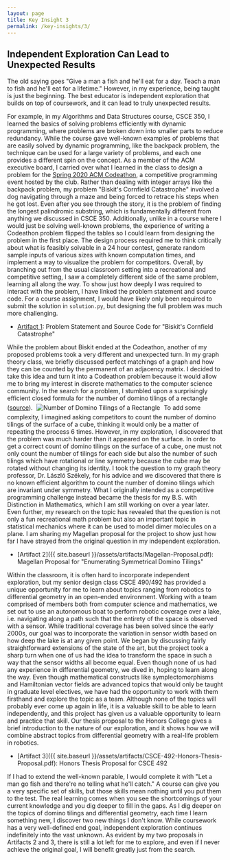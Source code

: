 ```yaml
---
layout: page
title: Key Insight 3
permalink: /key-insights/3/
---
```


## Independent Exploration Can Lead to Unexpected Results

The old saying goes "Give a man a fish and he'll eat for a day. Teach a man to fish and he'll eat for a lifetime."
However, in my experience, being taught is just the beginning.
The best educator is independent exploration that builds on top of coursework, and it can lead to truly unexpected results.

For example, in my Algorithms and Data Structures course, CSCE 350, I learned the basics of solving problems efficiently with dynamic programming, where problems are broken down into smaller parts to reduce redundancy.
While the course gave well-known examples of problems that are easily solved by dynamic programming, like the backpack problem, the technique can be used for a large variety of problems, and each one provides a different spin on the concept.
As a member of the ACM executive board, I carried over what I learned in the class to design a problem for the [Spring 2020 ACM Codeathon](https://acm.cse.sc.edu/events/2020-02-28/), a competitive programming event hosted by the club.
Rather than dealing with integer arrays like the backpack problem, my problem "Biskit's Cornfield Catastrophe" involved a dog navigating through a maze and being forced to retrace his steps when he got lost.
Even after you see through the story, it is the problem of finding the longest palindromic substring, which is fundamentally different from anything we discussed in CSCE 350.
Additionally, unlike in a course where I would just be solving well-known problems, the experience of writing a Codeathon problem flipped the tables so I could learn from designing the problem in the first place.
The design process required me to think critically about what is feasibly solvable in a 24 hour contest, generate random sample inputs of various sizes with known computation times, and implement a way to visualize the problem for competitors.
Overall, by branching out from the usual classroom setting into a recreational and competitive setting, I saw a completely different side of the same problem, learning all along the way.
To show just how deeply I was required to interact with the problem, I have linked the problem statement and source code.
For a course assignment, I would have likely only been required to submit the solution in `solution.py`, but designing the full problem was much more challenging.

* [Artifact 1](https://github.com/hdamron17/USCCodeathon-S2020-Upper/tree/master/biskit): Problem Statement and Source Code for "Biskit's Cornfield Catastrophe"

While the problem about Biskit ended at the Codeathon, another of my proposed problems took a very different and unexpected turn.
In my graph theory class, we briefly discussed perfect matchings of a graph and how they can be counted by the permanent of an adjacency matrix.
I decided to take this idea and turn it into a Codeathon problem because it would allow me to bring my interest in discrete mathematics to the computer science community.
In the search for a problem, I stumbled upon a surprisingly efficient closed formula for the number of domino tilings of a rectangle
([source](https://en.wikipedia.org/wiki/Domino_tiling#Counting_tilings_of_regions)).
<img src="https://wikimedia.org/api/rest_v1/media/math/render/svg/1bc328b90d68fd765e2666ad0c62bb42b2e2bd10" alt="Number of Domino Tilings of a Rectangle" style="margin:auto; padding:5px" />
To add some complexity, I imagined asking competitors to count the number of domino tilings of the surface of a cube, thinking it would only be a matter of repeating the process 6 times.
However, in my exploration, I discovered that the problem was much harder than it appeared on the surface.
In order to get a correct count of domino tilings on the surface of a cube, one must not only count the number of tilings for each side but also the number of such tilings which have rotational or line symmetry because the cube may be rotated without changing its identity.
I took the question to my graph theory professor, Dr. László Székely, for his advice and we discovered that there is no known efficient algorithm to count the number of domino tilings which are invariant under symmetry.
What I originally intended as a competitive programming challenge instead became the thesis for my B.S. with Distinction in Mathematics, which I am still working on over a year later.
Even further, my research on the topic has revealed that the question is not only a fun recreational math problem but also an important topic in statistical mechanics where it can be used to model dimer molecules on a plane.
I am sharing my Magellan proposal for the project to show just how far I have strayed from the original question in my independent exploration.

* [Artifact 2]({{ site.baseurl }}/assets/artifacts/Magellan-Proposal.pdf): Magellan Proposal for "Enumerating Symmetrical Domino Tilings"

Within the classroom, it is often hard to incorporate independent exploration, but my senior design class CSCE 490/492 has provided a unique opportunity for me to learn about topics ranging from robotics to differential geometry in an open-ended environment.
Working with a team comprised of members both from computer science and mathematics, we set out to use an autonomous boat to perform robotic coverage over a lake, i.e. navigating along a path such that the entirety of the space is observed with a sensor.
While traditional coverage has been solved since the early 2000s, our goal was to incorporate the variation in sensor width based on how deep the lake is at any given point.
We began by discussing fairly straightforward extensions of the state of the art, but the project took a sharp turn when one of us had the idea to transform the space in such a way that the sensor widths all become equal.
Even though none of us had any experience in differential geometry, we dived in, hoping to learn along the way.
Even though mathematical constructs like symplectomorphisms and Hamiltonian vector fields are advanced topics that would only be taught in graduate level electives, we have had the opportunity to work with them firsthand and explore the topic as a team.
Although none of the topics will probably ever come up again in life, it is a valuable skill to be able to learn independently, and this project has given us a valuable opportunity to learn and practice that skill.
Our thesis proposal to the Honors College gives a brief introduction to the nature of our exploration, and it shows how we will combine abstract topics from differential geometry with a real-life problem in robotics.

* [Artifact 3]({{ site.baseurl }}/assets/artifacts/CSCE-492-Honors-Thesis-Proposal.pdf): Honors Thesis Proposal for CSCE 492

If I had to extend the well-known parable, I would complete it with "Let a man go fish and there're no telling what he'll catch."
A course can give you a very specific set of skills, but those skills mean nothing until you put them to the test.
The real learning comes when you see the shortcomings of your current knowledge and you dig deeper to fill in the gaps.
As I dig deeper on the topics of domino tilings and differential geometry, each time I learn something new, I discover two new things I don't know.
While coursework has a very well-defined end goal, independent exploration continues indefinitely into the vast unknown.
As evident by my two proposals in Artifacts 2 and 3, there is still a lot left for me to explore, and even if I never achieve the original goal, I will benefit greatly just from the search.